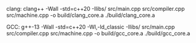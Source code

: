 clang:
clang++ -Wall -std=c++20 -Ilibs/ src/main.cpp src/compiler.cpp src/machine.cpp -o build/clang_core.a
./build/clang_core.a

GCC:
g++-13 -Wall -std=c++20 -Wl,-ld_classic -Ilibs/ src/main.cpp src/compiler.cpp src/machine.cpp -o build/gcc_core.a
./build/gcc_core.a 
